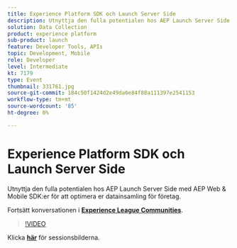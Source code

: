 ```yaml
---
title: Experience Platform SDK och Launch Server Side
description: Utnyttja den fulla potentialen hos AEP Launch Server Side med AEP Web & Mobile SDK:er för att optimera er datainsamling för företag. Den här sessionen skapades som en del av Adobe Developers Live Content Event.
solution: Data Collection
product: experience platform
sub-product: launch
feature: Developer Tools, APIs
topic: Development, Mobile
role: Developer
level: Intermediate
kt: 7179
type: Event
thumbnail: 331761.jpg
source-git-commit: 184c50f1424d2e49da6e84f88a111397e2541153
workflow-type: tm+mt
source-wordcount: '85'
ht-degree: 0%

---
```



# Experience Platform SDK och Launch Server Side

Utnyttja den fulla potentialen hos AEP Launch Server Side med AEP Web &amp; Mobile SDK:er för att optimera er datainsamling för företag.

Fortsätt konversationen i **[Experience League Communities](http://adobe.ly/36Yd3v6)**.

>[!VIDEO](https://video.tv.adobe.com/v/331761/?quality=12&learn=on&hidetitle=true)

Klicka **[här](/help/adobe-developers-live/assets/experience-platform-sdk-launch.pdf)** för sessionsbilderna.
